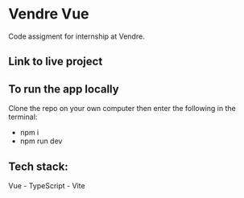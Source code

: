 # Vendre Vue
Code assigment for internship at Vendre.

## Link to live project


## To run the app locally

Clone the repo on your own computer then enter the following in the terminal:

- npm i
- npm run dev

## Tech stack:
Vue - TypeScript - Vite